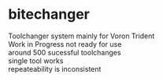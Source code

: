 # bitechanger
Toolchanger system mainly for Voron Trident  
Work in Progress not ready for use  
around 500 sucessful toolchanges  
single tool works  
repeateability is inconsistent  
